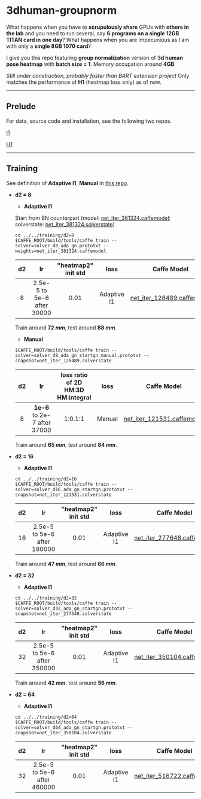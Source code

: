 # 3dhuman-groupnorm
What happens when you have to **scrupulously share** GPUs with **others in the lab** and you need to run several, say **6 programs on a single 12GB TITAN card in one day**? What happens when you are impecunious as I am with only a **single 8GB 1070 card**? 

I give you this repo featuring **group normalization** version of **3d human pose heatmap** with **batch size = 1**. Memory occupation around **4GB**.

*Still under construction, probably faster than BART extension project* Only matches the performance of **H1** (heatmap loss only) as of now. 


----
## Prelude
For data, source code and installation, see the following two repos.

[I1](https://github.com/strawberryfg/int-3dhuman-I1)

[H1](https://github.com/strawberryfg/c2f-3dhm-human-caffe)

----
## Training 
See definition of **Adaptive I1**, **Manual** in [this repo](https://github.com/strawberryfg/int-3dhuman-I1).

- **d2 = 8**
  - **Adaptive I1**
  
  
  Start from BN counterpart (model: [net_iter_381324.caffemodel](https://drive.google.com/open?id=19MIdUvYXC90u58UMtfoXCirVwCZD6dHw); solverstate: [net_iter_381324.solverstate](https://drive.google.com/open?id=1hygJdVEdwZvk5JueKtr8fZDhwIlfMqZO))
  ```
  cd ../../training/d2=8
  $CAFFE_ROOT/build/tools/caffe train --solver=solver_d8_ada_gn.prototxt --weights=net_iter_381324.caffemodel
  ```
  | d2 | lr   |  "heatmap2" init std  | loss | Caffe Model  | Solver State |
  |:-:|:-:|:-:|:-:|:-:|:-:|
  | 8     | 2.5e-5 to 5e-6 after 30000 | 0.01   | Adaptive I1 | [net_iter_128489.caffemodel](https://drive.google.com/open?id=1-HVZolMWHPO7R1B_bjjoRLm6bP-1vE-H) | [net_iter_128489.solverstate](https://drive.google.com/open?id=1g5-ogIUVplDny3e_B_mXXcl8A5_EyRqR)|
  
  Train around **72 *mm***, test around **88 *mm***.
  
  - **Manual**
  
  ```
  $CAFFE_ROOT/build/tools/caffe train --solver=solver_d8_ada_gn_startgn_manual.prototxt --snapshot=net_iter_128489.solverstate
  ```
  | d2 | lr   |  loss ratio of 2D HM:3D HM:integral   | loss | Caffe Model  | Solver State |
  |:-:|:-:|:-:|:-:|:-:|:-:|
  | 8     | **1e-6** to 2e-7 after 37000 | 1:0.1:1   | Manual | [net_iter_121531.caffemodel](https://drive.google.com/open?id=1fgjHg0v2zzdlP9FD3wObwGtmITl7-0Lo)| [net_iter_121531.solverstate](https://drive.google.com/open?id=1YPGEiuNRXC54tn7a960v8ijq0mrAr5_R)|
  
  Train around **65 *mm***, test around **84 *mm***.
  
- **d2 = 16**
  - **Adaptive I1**
  ```
  cd ../../training/d2=16
  $CAFFE_ROOT/build/tools/caffe train --solver=solver_d16_ada_gn_startgn.prototxt --snapshot=net_iter_121531.solverstate
  ```
  
  | d2 | lr   |  "heatmap2" init std  | loss | Caffe Model  | Solver State |
  |:-:|:-:|:-:|:-:|:-:|:-:|
  | 16     | 2.5e-5 to 5e-6 after 180000 | 0.01   | Adaptive I1 | [net_iter_277648.caffemodel](https://drive.google.com/open?id=1tP-jrr2P5ksvO18dct4mt-6A2WElTuF0) | [net_iter_277648.solverstate](https://drive.google.com/open?id=1ujcBNVjBuzkTd7mZGIN8UzA1etzRvtg1) |
  
  Train around **47 *mm***, test around **66 *mm***.
  
- **d2 = 32**
  - **Adaptive I1**
  ```
  cd ../../training/d2=32
  $CAFFE_ROOT/build/tools/caffe train --solver=solver_d32_ada_gn_startgn.prototxt --snapshot=net_iter_277648.solverstate
  ```
  
  | d2 | lr   |  "heatmap2" init std  | loss | Caffe Model  | Solver State |
  |:-:|:-:|:-:|:-:|:-:|:-:|
  | 32     | 2.5e-5 to 5e-6 after 350000 | 0.01   | Adaptive I1 | [net_iter_350104.caffemodel](https://drive.google.com/open?id=1EwjC6AdpT4aGK8DQ1BRaFGTQBTv-FtZp) | [net_iter_350104.solverstate](https://drive.google.com/open?id=1adHTI0E3UPrz8BXRa4ecu70dCVim9pl1) |
  
  Train around **42 *mm***, test around **56 *mm***.
  
- **d2 = 64**
  - **Adaptive I1**
  ```
  cd ../../training/d2=64
  $CAFFE_ROOT/build/tools/caffe train --solver=solver_d64_ada_gn_startgn.prototxt --snapshot=net_iter_350104.solverstate
  ```
  
  | d2 | lr   |  "heatmap2" init std  | loss | Caffe Model  | Solver State |
  |:-:|:-:|:-:|:-:|:-:|:-:|
  | 32     | 2.5e-5 to 5e-6 after 460000 | 0.01   | Adaptive I1 | [net_iter_516722.caffemodel](https://drive.google.com/open?id=1DEHRDTBcK_7Sp33MHB2evmMzHqofTAW3) | [net_iter_516722.solverstate](https://drive.google.com/open?id=1HZwcDQoGcszNPBrwBUGnoEzRjJ7v89oC) |
  